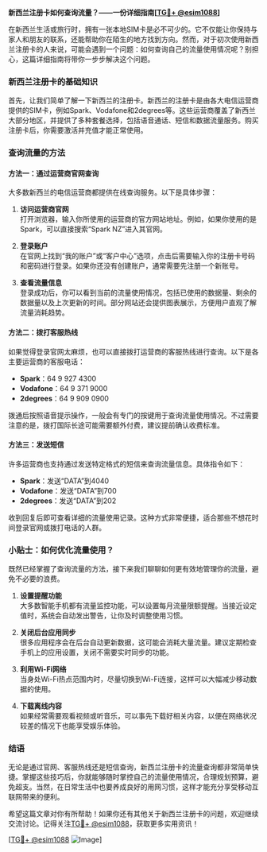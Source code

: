 **新西兰注册卡如何查询流量？——一份详细指南[[TG💪+ @esim1088](https://t.me/s/esim1088)]**

在新西兰生活或旅行时，拥有一张本地SIM卡是必不可少的。它不仅能让你保持与家人和朋友的联系，还能帮助你在陌生的地方找到方向。然而，对于初次使用新西兰注册卡的人来说，可能会遇到一个问题：如何查询自己的流量使用情况呢？别担心，这篇详细指南将带你一步步解决这个问题。

### 新西兰注册卡的基础知识

首先，让我们简单了解一下新西兰的注册卡。新西兰的注册卡是由各大电信运营商提供的SIM卡，例如Spark、Vodafone和2degrees等。这些运营商覆盖了新西兰大部分地区，并提供了多种套餐选择，包括语音通话、短信和数据流量服务。购买注册卡后，你需要激活并充值才能正常使用。

### 查询流量的方法

#### 方法一：通过运营商官网查询

大多数新西兰的电信运营商都提供在线查询服务。以下是具体步骤：

1. **访问运营商官网**  
   打开浏览器，输入你所使用的运营商的官方网站地址。例如，如果你使用的是Spark，可以直接搜索“Spark NZ”进入其官网。

2. **登录账户**  
   在官网上找到“我的账户”或“客户中心”选项，点击后需要输入你的注册卡号码和密码进行登录。如果你还没有创建账户，通常需要先注册一个新账号。

3. **查看流量信息**  
   登录成功后，你可以看到当前的流量使用情况，包括已使用的数据量、剩余的数据量以及上次更新的时间。部分网站还会提供图表展示，方便用户直观了解流量消耗趋势。

#### 方法二：拨打客服热线

如果觉得登录官网太麻烦，也可以直接拨打运营商的客服热线进行查询。以下是各主要运营商的客服电话：

- **Spark**：64 9 927 4300  
- **Vodafone**：64 9 371 9000  
- **2degrees**：64 9 909 0900  

拨通后按照语音提示操作，一般会有专门的按键用于查询流量使用情况。不过需要注意的是，拨打国际长途可能需要额外付费，建议提前确认收费标准。

#### 方法三：发送短信

许多运营商也支持通过发送特定格式的短信来查询流量信息。具体指令如下：

- **Spark**：发送“DATA”到4040  
- **Vodafone**：发送“DATA”到700  
- **2degrees**：发送“DATA”到202  

收到回复后即可查看详细的流量使用记录。这种方式非常便捷，适合那些不想花时间登录官网或拨打电话的人群。

### 小贴士：如何优化流量使用？

既然已经掌握了查询流量的方法，接下来我们聊聊如何更有效地管理你的流量，避免不必要的浪费。

1. **设置提醒功能**  
   大多数智能手机都有流量监控功能，可以设置每月流量限额提醒。当接近设定值时，系统会自动发出警告，让你及时调整使用习惯。

2. **关闭后台应用同步**  
   很多应用程序会在后台自动更新数据，这可能会消耗大量流量。建议定期检查手机上的应用设置，关闭不需要实时同步的功能。

3. **利用Wi-Fi网络**  
   当身处Wi-Fi热点范围内时，尽量切换到Wi-Fi连接，这样可以大幅减少移动数据的使用。

4. **下载离线内容**  
   如果经常需要观看视频或听音乐，可以事先下载好相关内容，以便在网络状况较差的情况下也能享受娱乐体验。

### 结语

无论是通过官网、客服热线还是短信查询，新西兰注册卡的流量查询都非常简单快捷。掌握这些技巧后，你就能够随时掌控自己的流量使用情况，合理规划预算，避免超支。当然，在日常生活中也要养成良好的用网习惯，这样才能充分享受移动互联网带来的便利。

希望这篇文章对你有所帮助！如果你还有其他关于新西兰注册卡的问题，欢迎继续交流讨论。记得关注[TG💪+ @esim1088](https://t.me/s/esim1088)，获取更多实用资讯！

[[TG💪+ @esim1088](https://t.me/s/esim1088) ![Image](https://i.postimg.cc/4NQfJmqS/Snipaste-2025-05-13-00-14-12.png)]